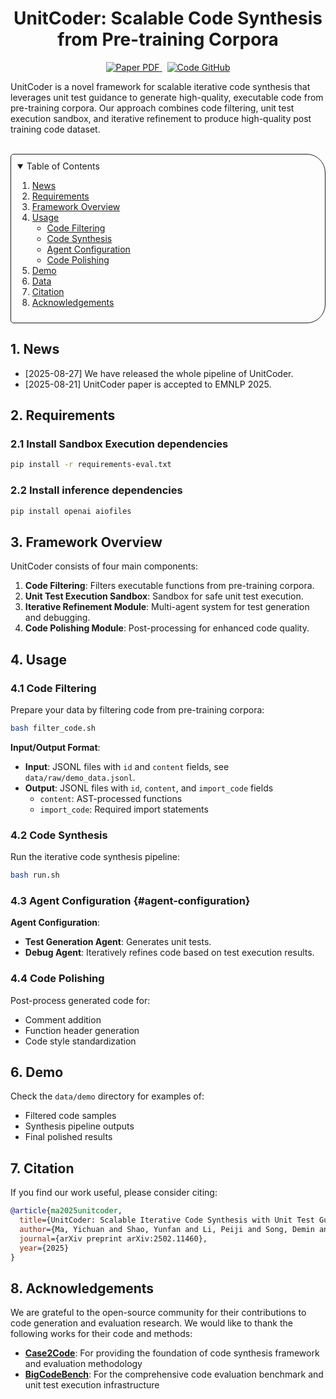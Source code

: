 <p align="center">
  <h1 align="center">UnitCoder: Scalable Code Synthesis from Pre-training Corpora</h1>
  <p align="center">
    <a href="https://arxiv.org/pdf/2502.11460">
      <img src='https://img.shields.io/badge/Paper-PDF-red?style=flat&logo=arXiv&logoColor=red' alt='Paper PDF'>
    </a>
    <a href='https://github.com/Entarochuan/UnitCoder' style='padding-left: 0.5rem;'>
      <img src='https://img.shields.io/badge/Code-GitHub-green?style=flat&logo=github&logoColor=green' alt='Code GitHub'>
    </a>
    <!-- <a href='https://huggingface.co/unitcoder' style='padding-left: 0.5rem;'>
      <img src='https://img.shields.io/badge/Model-Hugging%20Face-yellow?style=flat&logo=Hugging%20face&logoColor=yellow' alt='Model Hugging Face'>
    </a> -->
  </p>
</p>

UnitCoder is a novel framework for scalable iterative code synthesis that leverages unit test guidance to generate high-quality, executable code from pre-training corpora. Our approach combines code filtering, unit test execution sandbox, and iterative refinement to produce high-quality post training code dataset.

<br>

<!-- TABLE OF CONTENTS -->
<details open="open" style='padding: 10px; border-radius:5px 30px 30px 5px; border-style: solid; border-width: 1px;'>
  <summary>Table of Contents</summary>
  <ol>
    <li>
      <a href="#news">News</a>
    </li>
    <li>
      <a href="#requirements">Requirements</a>
    </li>
    <li>
      <a href="#framework">Framework Overview</a>
    </li>
    <li>
      <a href="#usage">Usage</a>
      <ul>
        <li>
          <a href="#code-filtering">Code Filtering</a>
        </li>
        <li>
          <a href="#code-synthesis">Code Synthesis</a>
        </li>
        <li>
          <a href="#agent-configuration">Agent Configuration</a>
        </li>
        <li>
          <a href="#code-polishing">Code Polishing</a>
        </li>
      </ul>
    </li>
    <li>
      <a href="#demo">Demo</a>
    </li>
    <li>
      <a href="#data">Data</a>
    </li>
    <li>
      <a href="#citation">Citation</a>
    </li>
    <li>
      <a href="#acknowledgements">Acknowledgements</a>
    </li>
  </ol>
</details>

## 1. News

- [2025-08-27] We have released the whole pipeline of UnitCoder.
- [2025-08-21] UnitCoder paper is accepted to EMNLP 2025.

## 2. Requirements

### 2.1 Install Sandbox Execution dependencies

```bash
pip install -r requirements-eval.txt
```

### 2.2 Install inference dependencies

```bash
pip install openai aiofiles
```


## 3. Framework Overview

UnitCoder consists of four main components:

1. **Code Filtering**: Filters executable functions from pre-training corpora.
2. **Unit Test Execution Sandbox**: Sandbox for safe unit test execution.
3. **Iterative Refinement Module**: Multi-agent system for test generation and debugging.
4. **Code Polishing Module**: Post-processing for enhanced code quality.

## 4. Usage

### 4.1 Code Filtering

Prepare your data by filtering code from pre-training corpora:

```bash
bash filter_code.sh
```

**Input/Output Format**:
- **Input**: JSONL files with `id` and `content` fields, see `data/raw/demo_data.jsonl`.
- **Output**: JSONL files with `id`, `content`, and `import_code` fields
  - `content`: AST-processed functions
  - `import_code`: Required import statements

### 4.2 Code Synthesis

Run the iterative code synthesis pipeline:

```bash
bash run.sh
```

### 4.3 Agent Configuration {#agent-configuration}

**Agent Configuration**:
- **Test Generation Agent**: Generates unit tests.
- **Debug Agent**: Iteratively refines code based on test execution results.

### 4.4 Code Polishing

Post-process generated code for:
- Comment addition
- Function header generation
- Code style standardization

## 6. Demo

Check the `data/demo` directory for examples of:
- Filtered code samples
- Synthesis pipeline outputs
- Final polished results

## 7. Citation

If you find our work useful, please consider citing:

```bibtex
@article{ma2025unitcoder,
  title={UnitCoder: Scalable Iterative Code Synthesis with Unit Test Guidance},
  author={Ma, Yichuan and Shao, Yunfan and Li, Peiji and Song, Demin and Guo, Qipeng and Li, Linyang and Qiu, Xipeng and Chen, Kai},
  journal={arXiv preprint arXiv:2502.11460},
  year={2025}
}
```

## 8. Acknowledgements

We are grateful to the open-source community for their contributions to code generation and evaluation research. We would like to thank the following works for their code and methods:

- **[Case2Code](https://github.com/choosewhatulike/case2code)**: For providing the foundation of code synthesis framework and evaluation methodology
- **[BigCodeBench](https://github.com/bigcode-project/bigcodebench)**: For the comprehensive code evaluation benchmark and unit test execution infrastructure

